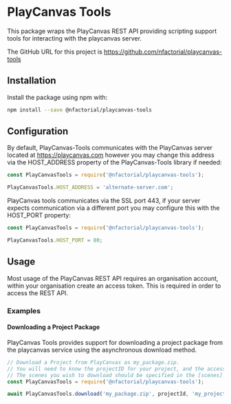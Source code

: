 # PlayCanvas Tools

This package wraps the PlayCanvas REST API providing scripting support tools for interacting with the playcanvas server.

The GitHub URL for this project is <https://github.com/nfactorial/playcanvas-tools>

## Installation

Install the package using npm with:

```bash
npm install --save @nfactorial/playcanvas-tools
```

## Configuration
By default, PlayCanvas-Tools communicates with the PlayCanvas server located at https://playcanvas.com however
you may change this address  via the HOST_ADDRESS property of the PlayCanvas-Tools library if needed:
```javascript
const PlayCanvasTools = require('@nfactorial/playcanvas-tools');

PlayCanvasTools.HOST_ADDRESS = 'alternate-server.com';
```
PlayCanvas tools communicates via the SSL port 443, if your server expects communication via a different port you
may configure this with the HOST_PORT property:
```javascript
const PlayCanvasTools = require('@nfactorial/playcanvas-tools');

PlayCanvasTools.HOST_PORT = 80;
```
## Usage

Most usage of the PlayCanvas REST API requires an organisation account, within your organisation
create an access token. This is required in order to access the REST API.

### Examples
#### Downloading a Project Package
PlayCanvas Tools provides support for downloading a project package from the playcanvas service using the
asynchronous download method.
```javascript
// Download a Project from PlayCanvas as my_package.zip.
// You will need to know the projectID for your project, and the accessToken.
// The scenes you wish to download should be specified in the [scenes] array.
const PlayCanvasTools = require('@nfactorial/playcanvas-tools');

await PlayCanvasTools.download('my_package.zip', projectId, 'my_project_name', accessToken, [scenes]);
```
